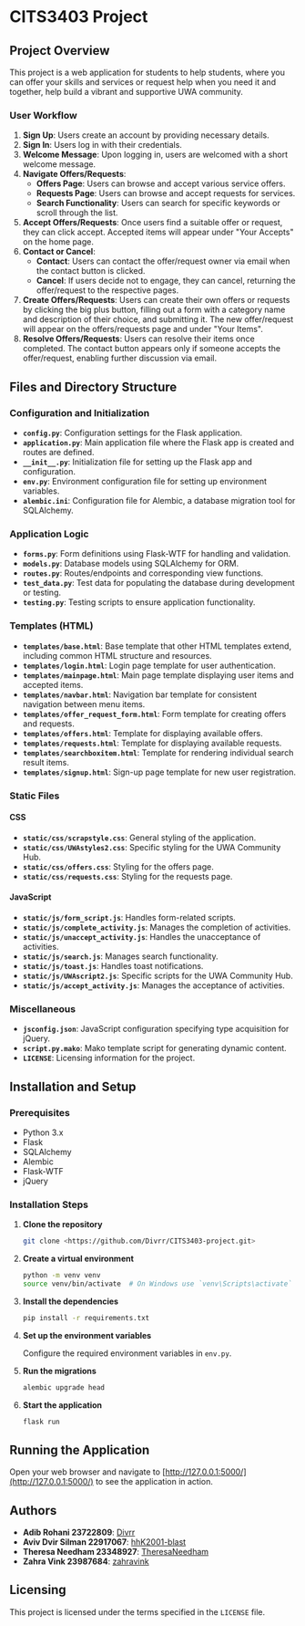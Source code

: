 # CITS3403 Project

## Project Overview

This project is a web application for students to help students, where you can offer your skills and services or request help when you need it and together, help build a vibrant and supportive UWA community.

### User Workflow

1. **Sign Up**: Users create an account by providing necessary details.
2. **Sign In**: Users log in with their credentials.
3. **Welcome Message**: Upon logging in, users are welcomed with a short welcome message.
4. **Navigate Offers/Requests**:
    - **Offers Page**: Users can browse and accept various service offers.
    - **Requests Page**: Users can browse and accept requests for services.
    - **Search Functionality**: Users can search for specific keywords or scroll through the list.
5. **Accept Offers/Requests**: Once users find a suitable offer or request, they can click accept. Accepted items will appear under "Your Accepts" on the home page.
6. **Contact or Cancel**: 
    - **Contact**: Users can contact the offer/request owner via email when the contact button is clicked.
    - **Cancel**: If users decide not to engage, they can cancel, returning the offer/request to the respective pages.
7. **Create Offers/Requests**: Users can create their own offers or requests by clicking the big plus button, filling out a form with a category name and description of their choice, and submitting it. The new offer/request will appear on the offers/requests page and under "Your Items".
8. **Resolve Offers/Requests**: Users can resolve their items once completed. The contact button appears only if someone accepts the offer/request, enabling further discussion via email.

## Files and Directory Structure

### Configuration and Initialization

- **`config.py`**: Configuration settings for the Flask application.
- **`application.py`**: Main application file where the Flask app is created and routes are defined.
- **`__init__.py`**: Initialization file for setting up the Flask app and configuration.
- **`env.py`**: Environment configuration file for setting up environment variables.
- **`alembic.ini`**: Configuration file for Alembic, a database migration tool for SQLAlchemy.

### Application Logic

- **`forms.py`**: Form definitions using Flask-WTF for handling and validation.
- **`models.py`**: Database models using SQLAlchemy for ORM.
- **`routes.py`**: Routes/endpoints and corresponding view functions.
- **`test_data.py`**: Test data for populating the database during development or testing.
- **`testing.py`**: Testing scripts to ensure application functionality.

### Templates (HTML)

- **`templates/base.html`**: Base template that other HTML templates extend, including common HTML structure and resources.
- **`templates/login.html`**: Login page template for user authentication.
- **`templates/mainpage.html`**: Main page template displaying user items and accepted items.
- **`templates/navbar.html`**: Navigation bar template for consistent navigation between menu items.
- **`templates/offer_request_form.html`**: Form template for creating offers and requests.
- **`templates/offers.html`**: Template for displaying available offers.
- **`templates/requests.html`**: Template for displaying available requests.
- **`templates/searchboxitem.html`**: Template for rendering individual search result items.
- **`templates/signup.html`**: Sign-up page template for new user registration.

### Static Files

#### CSS

- **`static/css/scrapstyle.css`**: General styling of the application.
- **`static/css/UWAstyles2.css`**: Specific styling for the UWA Community Hub.
- **`static/css/offers.css`**: Styling for the offers page.
- **`static/css/requests.css`**: Styling for the requests page.

#### JavaScript

- **`static/js/form_script.js`**: Handles form-related scripts.
- **`static/js/complete_activity.js`**: Manages the completion of activities.
- **`static/js/unaccept_activity.js`**: Handles the unacceptance of activities.
- **`static/js/search.js`**: Manages search functionality.
- **`static/js/toast.js`**: Handles toast notifications.
- **`static/js/UWAscript2.js`**: Specific scripts for the UWA Community Hub.
- **`static/js/accept_activity.js`**: Manages the acceptance of activities.

### Miscellaneous

- **`jsconfig.json`**: JavaScript configuration specifying type acquisition for jQuery.
- **`script.py.mako`**: Mako template script for generating dynamic content.
- **`LICENSE`**: Licensing information for the project.

## Installation and Setup

### Prerequisites

- Python 3.x
- Flask
- SQLAlchemy
- Alembic
- Flask-WTF
- jQuery

### Installation Steps

1. **Clone the repository**

    ```bash
    git clone <https://github.com/Divrr/CITS3403-project.git>
    ```

2. **Create a virtual environment**

    ```bash
    python -m venv venv
    source venv/bin/activate  # On Windows use `venv\Scripts\activate`
    ```

3. **Install the dependencies**

    ```bash
    pip install -r requirements.txt
    ```

4. **Set up the environment variables**

    Configure the required environment variables in `env.py`.

5. **Run the migrations**

    ```bash
    alembic upgrade head
    ```

6. **Start the application**

    ```bash
    flask run
    ```

## Running the Application

Open your web browser and navigate to [http://127.0.0.1:5000/](http://127.0.0.1:5000/) to see the application in action.

## Authors

- **Adib Rohani 23722809**: [Divrr](https://github.com/Divrr)
- **Aviv Dvir Silman 22917067**: [hhK2001-blast](https://github.com/hhK2001-blast)
- **Theresa Needham 23348927**: [TheresaNeedham](https://github.com/TheresaNeedham)
- **Zahra Vink 23987684**: [zahravink](https://github.com/zahravink)

## Licensing

This project is licensed under the terms specified in the `LICENSE` file.
